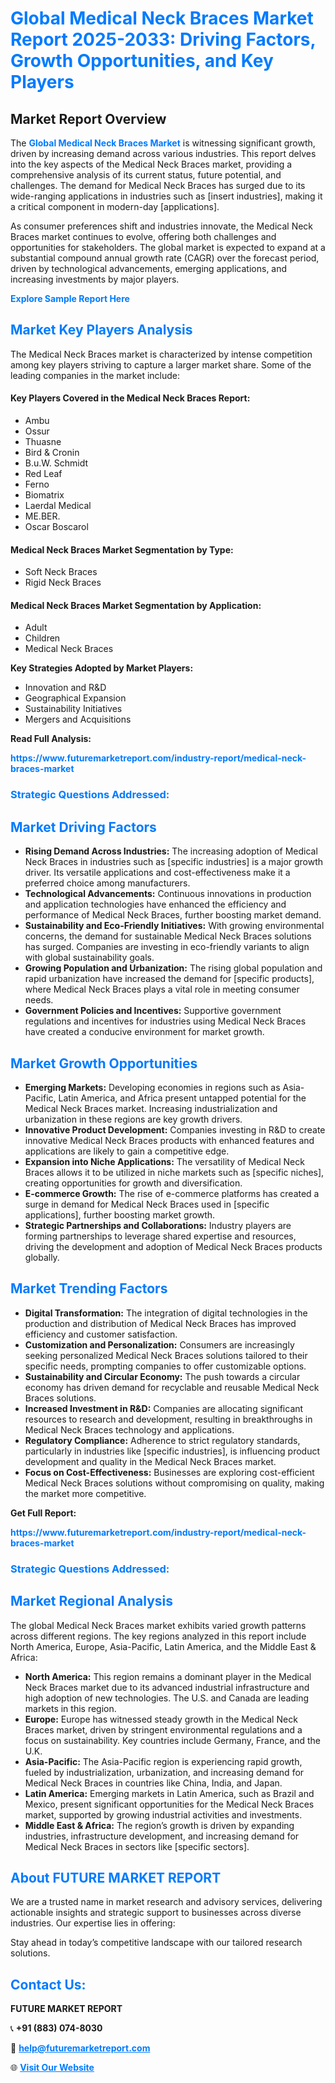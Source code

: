 <h1 style="color: #007BFF;">Global Medical Neck Braces Market Report 2025-2033: Driving Factors, Growth Opportunities, and Key Players</h1>

<section id="overview">
<h2>Market Report Overview</h2>
<p>The <a href="https://www.futuremarketreport.com/industry-report/medical-neck-braces-market" style="color: #007BFF; text-decoration: none;"><strong>Global Medical Neck Braces Market</strong></a> is witnessing significant growth, driven by increasing demand across various industries. This report delves into the key aspects of the Medical Neck Braces market, providing a comprehensive analysis of its current status, future potential, and challenges. The demand for Medical Neck Braces has surged due to its wide-ranging applications in industries such as [insert industries], making it a critical component in modern-day [applications].</p>
<p>As consumer preferences shift and industries innovate, the Medical Neck Braces market continues to evolve, offering both challenges and opportunities for stakeholders. The global market is expected to expand at a substantial compound annual growth rate (CAGR) over the forecast period, driven by technological advancements, emerging applications, and increasing investments by major players.</p>
</section>

<section id="overview">
<p><a href="https://www.futuremarketreport.com/request-sample/reportId=127451" style="color: #007BFF; text-decoration: none;"><strong>Explore Sample Report Here</strong></a></p>
</section>

<section id="key-players">
<h2 style="color: #007BFF;">Market Key Players Analysis</h2>
<p>The Medical Neck Braces market is characterized by intense competition among key players striving to capture a larger market share. Some of the leading companies in the market include:</p>
<h4>Key Players Covered in the Medical Neck Braces Report:</h4>
<ul><li>Ambu</li><li>Ossur</li><li>Thuasne</li><li>Bird &amp; Cronin</li><li>B.u.W. Schmidt</li><li>Red Leaf</li><li>Ferno</li><li>Biomatrix</li><li>Laerdal Medical</li><li>ME.BER.</li><li>Oscar Boscarol</li></ul>
<h4>Medical Neck Braces Market Segmentation by Type:</h4>
<ul><li>Soft Neck Braces</li><li>Rigid Neck Braces</li></ul>

<h4>Medical Neck Braces Market Segmentation by Application:</h4>
<ul><li>Adult</li><li>Children</li><li>Medical Neck Braces</li></ul>
<p><strong>Key Strategies Adopted by Market Players:</strong></p>
<ul>
<li>Innovation and R&D</li>
<li>Geographical Expansion</li>
<li>Sustainability Initiatives</li>
<li>Mergers and Acquisitions</li>
</ul>
</section>

<section>
<p><strong>Read Full Analysis: </strong></p><a href="https://www.futuremarketreport.com/industry-report/medical-neck-braces-market" style="color: #007BFF; text-decoration: none;"><strong>https://www.futuremarketreport.com/industry-report/medical-neck-braces-market</strong></a>
<h3 style="color: #007BFF;">Strategic Questions Addressed:</h3>
</section>

<section id="driving-factors">
<h2 style="color: #007BFF;">Market Driving Factors</h2>
<ul>
<li><strong>Rising Demand Across Industries:</strong> The increasing adoption of Medical Neck Braces in industries such as [specific industries] is a major growth driver. Its versatile applications and cost-effectiveness make it a preferred choice among manufacturers.</li>
<li><strong>Technological Advancements:</strong> Continuous innovations in production and application technologies have enhanced the efficiency and performance of Medical Neck Braces, further boosting market demand.</li>
<li><strong>Sustainability and Eco-Friendly Initiatives:</strong> With growing environmental concerns, the demand for sustainable Medical Neck Braces solutions has surged. Companies are investing in eco-friendly variants to align with global sustainability goals.</li>
<li><strong>Growing Population and Urbanization:</strong> The rising global population and rapid urbanization have increased the demand for [specific products], where Medical Neck Braces plays a vital role in meeting consumer needs.</li>
<li><strong>Government Policies and Incentives:</strong> Supportive government regulations and incentives for industries using Medical Neck Braces have created a conducive environment for market growth.</li>
</ul>
</section>

<section id="growth-opportunities">
<h2 style="color: #007BFF;">Market Growth Opportunities</h2>
<ul>
<li><strong>Emerging Markets:</strong> Developing economies in regions such as Asia-Pacific, Latin America, and Africa present untapped potential for the Medical Neck Braces market. Increasing industrialization and urbanization in these regions are key growth drivers.</li>
<li><strong>Innovative Product Development:</strong> Companies investing in R&D to create innovative Medical Neck Braces products with enhanced features and applications are likely to gain a competitive edge.</li>
<li><strong>Expansion into Niche Applications:</strong> The versatility of Medical Neck Braces allows it to be utilized in niche markets such as [specific niches], creating opportunities for growth and diversification.</li>
<li><strong>E-commerce Growth:</strong> The rise of e-commerce platforms has created a surge in demand for Medical Neck Braces used in [specific applications], further boosting market growth.</li>
<li><strong>Strategic Partnerships and Collaborations:</strong> Industry players are forming partnerships to leverage shared expertise and resources, driving the development and adoption of Medical Neck Braces products globally.</li>
</ul>
</section>

<section id="trending-factors">
<h2 style="color: #007BFF;">Market Trending Factors</h2>
<ul>
<li><strong>Digital Transformation:</strong> The integration of digital technologies in the production and distribution of Medical Neck Braces has improved efficiency and customer satisfaction.</li>
<li><strong>Customization and Personalization:</strong> Consumers are increasingly seeking personalized Medical Neck Braces solutions tailored to their specific needs, prompting companies to offer customizable options.</li>
<li><strong>Sustainability and Circular Economy:</strong> The push towards a circular economy has driven demand for recyclable and reusable Medical Neck Braces solutions.</li>
<li><strong>Increased Investment in R&D:</strong> Companies are allocating significant resources to research and development, resulting in breakthroughs in Medical Neck Braces technology and applications.</li>
<li><strong>Regulatory Compliance:</strong> Adherence to strict regulatory standards, particularly in industries like [specific industries], is influencing product development and quality in the Medical Neck Braces market.</li>
<li><strong>Focus on Cost-Effectiveness:</strong> Businesses are exploring cost-efficient Medical Neck Braces solutions without compromising on quality, making the market more competitive.</li>
</ul>
</section>

<section>
<p><strong>Get Full Report: </strong></p><a href="https://www.futuremarketreport.com/industry-report/medical-neck-braces-market" style="color: #007BFF; text-decoration: none;"><strong>https://www.futuremarketreport.com/industry-report/medical-neck-braces-market</strong></a>
<h3 style="color: #007BFF;">Strategic Questions Addressed:</h3>
</section>


<section id="regional-analysis">
<h2 style="color: #007BFF;">Market Regional Analysis</h2>
<p>The global Medical Neck Braces market exhibits varied growth patterns across different regions. The key regions analyzed in this report include North America, Europe, Asia-Pacific, Latin America, and the Middle East & Africa:</p>
<ul>
<li><strong>North America:</strong> This region remains a dominant player in the Medical Neck Braces market due to its advanced industrial infrastructure and high adoption of new technologies. The U.S. and Canada are leading markets in this region.</li>
<li><strong>Europe:</strong> Europe has witnessed steady growth in the Medical Neck Braces market, driven by stringent environmental regulations and a focus on sustainability. Key countries include Germany, France, and the U.K.</li>
<li><strong>Asia-Pacific:</strong> The Asia-Pacific region is experiencing rapid growth, fueled by industrialization, urbanization, and increasing demand for Medical Neck Braces in countries like China, India, and Japan.</li>
<li><strong>Latin America:</strong> Emerging markets in Latin America, such as Brazil and Mexico, present significant opportunities for the Medical Neck Braces market, supported by growing industrial activities and investments.</li>
<li><strong>Middle East & Africa:</strong> The region’s growth is driven by expanding industries, infrastructure development, and increasing demand for Medical Neck Braces in sectors like [specific sectors].</li>
</ul>
</section>

<footer>
<h2 style="color: #007BFF;">About FUTURE MARKET REPORT</h2>
<p>We are a trusted name in market research and advisory services, delivering actionable insights and strategic support to businesses across diverse industries. Our expertise lies in offering:</p>

<p>Stay ahead in today’s competitive landscape with our tailored research solutions.</p>

<h2 style="color: #007BFF;">Contact Us:</h2>
<p><strong>FUTURE MARKET REPORT</strong></p>
<p>📞 <strong>+91 (883) 074-8030</strong></p>
<p>📧 <strong><a href="mailto:help@futuremarketreport.com" style="color: #007BFF;">help@futuremarketreport.com</a></strong></p>
<p>🌐 <strong><a href="https://www.futuremarketreport.com/" style="color: #007BFF;">Visit Our Website</a></strong></p>
</footer>